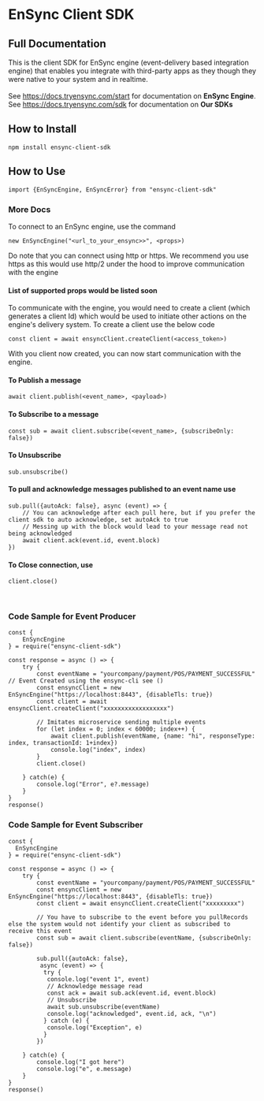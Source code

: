 # EnSync Client SDK

## Full Documentation

This is the client SDK for EnSync engine (event-delivery based integration engine) that enables you integrate with third-party apps as they though they were native to your system and in realtime.
<br/>
<br/>
See <https://docs.tryensync.com/start> for documentation on **EnSync Engine**.<br/>
See <https://docs.tryensync.com/sdk> for documentation on **Our SDKs**

## How to Install

``` @lang = js
npm install ensync-client-sdk
```

## How to Use

``` @lang=js
import {EnSyncEngine, EnSyncError} from "ensync-client-sdk"
```

### More Docs

To connect to an EnSync engine, use the command

``` @lang=js
new EnSyncEngine("<url_to_your_ensync>>", <props>)
```

Do note that you can connect using http or https. We recommend you use https as this would use http/2 under the hood to improve communication with the engine

#### List of supported props would be listed soon

To communicate with the engine, you would need to create a client (which generates a client Id) which would be used to initiate other actions on the engine's delivery system. To create a client use the below code

``` @lang=js
const client = await ensyncClient.createClient(<access_token>)
```

With you client now created, you can now start communication with the engine.

#### To Publish a message

``` @lang=js
await client.publish(<event_name>, <payload>)
```

#### To Subscribe to a message

``` @lang=js
const sub = await client.subscribe(<event_name>, {subscribeOnly: false})
```

#### To Unsubscribe

``` @lang=js
sub.unsubscribe()
```

#### To pull and acknowledge messages published to an event name use

``` @lang=js
sub.pull({autoAck: false}, async (event) => {
    // You can acknowledge after each pull here, but if you prefer the client sdk to auto acknowledge, set autoAck to true
    // Messing up with the block would lead to your message read not being acknowledged
    await client.ack(event.id, event.block)
})
```

#### To Close connection, use

``` @lang=js
client.close()
```

<br/>

### Code Sample for Event Producer

``` @lang=js
const {
    EnSyncEngine
} = require("ensync-client-sdk")

const response = async () => {
    try {
        const eventName = "yourcompany/payment/POS/PAYMENT_SUCCESSFUL" // Event Created using the ensync-cli see ()
        const ensyncClient = new EnSyncEngine("https://localhost:8443", {disableTls: true})
        const client = await ensyncClient.createClient("xxxxxxxxxxxxxxxxxx")

        // Imitates microservice sending multiple events
        for (let index = 0; index < 60000; index++) {
            await client.publish(eventName, {name: "hi", responseType: index, transactionId: 1+index})
            console.log("index", index)
        }
        client.close()

    } catch(e) {
        console.log("Error", e?.message)
    }
}
response()
```

### Code Sample for Event Subscriber

``` @lang=js
const {
  EnSyncEngine
} = require("ensync-client-sdk")

const response = async () => {
    try {
        const eventName = "yourcompany/payment/POS/PAYMENT_SUCCESSFUL"
        const ensyncClient = new EnSyncEngine("https://localhost:8443", {disableTls: true})
        const client = await ensyncClient.createClient("xxxxxxxxx")

        // You have to subscribe to the event before you pullRecords else the system would not identify your client as subscribed to receive this event
        const sub = await client.subscribe(eventName, {subscribeOnly: false})

        sub.pull({autoAck: false},
         async (event) => {
          try {
           console.log("event 1", event)
           // Acknowledge message read
           const ack = await sub.ack(event.id, event.block)
           // Unsubscribe
           await sub.unsubscribe(eventName)
           console.log("acknowledged", event.id, ack, "\n")
          } catch (e) {
           console.log("Exception", e)
          }
        })

    } catch(e) {
        console.log("I got here")
        console.log("e", e.message)
    }
}
response()
```
